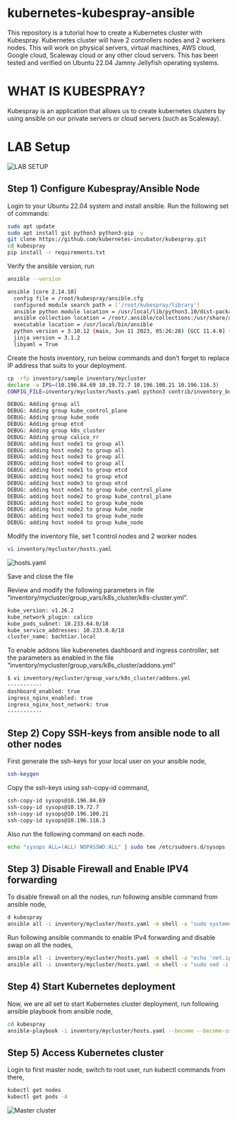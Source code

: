 # kubernetes-kubespray-ansible

This repository is a tutorial how to create a Kubernetes cluster with Kubespray. Kubernetes cluster will have 2 controllers nodes and 2 workers nodes.
This will work on physical servers, virtual machines, AWS cloud, Google cloud, Scaleway cloud or any other cloud servers. This has been tested and verified on Ubuntu 22.04 Jammy Jellyfish operating systems. 

# WHAT IS KUBESPRAY?
Kubespray is an application that allows us to create kubernetes clusters by using ansible on our private servers or cloud servers (such as Scaleway).


# LAB Setup
![LAB SETUP](lab-setup.png)


## Step 1) Configure Kubespray/Ansible Node
Login to your Ubuntu 22.04 system and install ansible. Run the following set of commands:

```bash
sudo apt update
sudo apt install git python3 python3-pip -y
git clone https://github.com/kubernetes-incubator/kubespray.git
cd kubespray
pip install -r requirements.txt
```


Verify the ansible version, run
```bash
ansible --version

ansible [core 2.14.10]
  config file = /root/kubespray/ansible.cfg
  configured module search path = ['/root/kubespray/library']
  ansible python module location = /usr/local/lib/python3.10/dist-packages/ansible
  ansible collection location = /root/.ansible/collections:/usr/share/ansible/collections
  executable location = /usr/local/bin/ansible
  python version = 3.10.12 (main, Jun 11 2023, 05:26:28) [GCC 11.4.0] (/usr/bin/python3)
  jinja version = 3.1.2
  libyaml = True
```

Create the hosts inventory, run below commands and don’t forget to replace IP address that suits to your deployment.
```bash
cp -rfp inventory/sample inventory/mycluster
declare -a IPS=(10.196.84.69 10.19.72.7 10.196.100.21 10.196.116.3)
CONFIG_FILE=inventory/mycluster/hosts.yaml python3 contrib/inventory_builder/inventory.py ${IPS[@]}

DEBUG: Adding group all
DEBUG: Adding group kube_control_plane
DEBUG: Adding group kube_node
DEBUG: Adding group etcd
DEBUG: Adding group k8s_cluster
DEBUG: Adding group calico_rr
DEBUG: adding host node1 to group all
DEBUG: adding host node2 to group all
DEBUG: adding host node3 to group all
DEBUG: adding host node4 to group all
DEBUG: adding host node1 to group etcd
DEBUG: adding host node2 to group etcd
DEBUG: adding host node3 to group etcd
DEBUG: adding host node1 to group kube_control_plane
DEBUG: adding host node2 to group kube_control_plane
DEBUG: adding host node1 to group kube_node
DEBUG: adding host node2 to group kube_node
DEBUG: adding host node3 to group kube_node
DEBUG: adding host node4 to group kube_node
```

Modify the inventory file, set 1 control nodes and 2 worker nodes
```bash
vi inventory/mycluster/hosts.yaml
```
![hosts.yaml](host-yaml.png)

Save and close the file

Review and modify the following parameters in file “inventory/mycluster/group_vars/k8s_cluster/k8s-cluster.yml”.

```bash
kube_version: v1.26.2
kube_network_plugin: calico
kube_pods_subnet: 10.233.64.0/18
kube_service_addresses: 10.233.0.0/18
cluster_name: bachtiar.local
```

To enable addons like kuberenetes dashboard and ingress controller, set the parameters as enabled in the file “inventory/mycluster/group_vars/k8s_cluster/addons.yml”
```bash
$ vi inventory/mycluster/group_vars/k8s_cluster/addons.yml
-----------
dashboard_enabled: true
ingress_nginx_enabled: true
ingress_nginx_host_network: true
-----------
```

## Step 2) Copy SSH-keys from ansible node to all other nodes
First generate the ssh-keys for your local user on your ansible node,

```bash
ssh-keygen
```

Copy the ssh-keys using ssh-copy-id command,
```bash
ssh-copy-id sysops@10.196.84.69
ssh-copy-id sysops@10.19.72.7
ssh-copy-id sysops@10.196.100.21
ssh-copy-id sysops@10.196.116.3
```

Also run the following command on each node.

```bash
echo "sysops ALL=(ALL) NOPASSWD:ALL" | sudo tee /etc/sudoers.d/sysops
```

## Step 3) Disable Firewall and Enable IPV4 forwarding
To disable firewall on all the nodes, run following ansible command from ansible node,
```bash
d kubespray
ansible all -i inventory/mycluster/hosts.yaml -m shell -a "sudo systemctl stop firewalld && sudo systemctl disable firewalld"
```

Run following ansible commands to enable IPv4 forwarding and disable swap on all the nodes,
```bash
ansible all -i inventory/mycluster/hosts.yaml -m shell -a "echo 'net.ipv4.ip_forward=1' | sudo tee -a /etc/sysctl.conf"
ansible all -i inventory/mycluster/hosts.yaml -m shell -a "sudo sed -i '/ swap / s/^\(.*\)$/#\1/g' /etc/fstab && sudo swapoff -a"
```

## Step 4) Start Kubernetes deployment
Now, we are all set to start Kubernetes cluster deployment, run following ansible playbook from ansible node,
```bash
cd kubespray
ansible-playbook -i inventory/mycluster/hosts.yaml --become --become-user=root cluster.yml
```

## Step 5) Access Kubernetes cluster
Login to first master node, switch to root user, run kubectl commands from there,
```bash
kubectl get nodes
kubectl get pods -A
```

![Master cluster](master-cluster.png)
